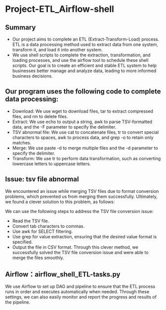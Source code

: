 # Project-ETL_Airflow-shell
## Summary
* Our project aims to complete an ETL (Extract-Transform-Load) process. ETL is a data processing method used to extract data from one system, transform it, and load it into another system. 
* We use shell scripts to complete the extraction, transformation, and loading processes, and use the airflow tool to schedule these shell scripts. Our goal is to create an efficient and stable ETL system to help businesses better manage and analyze data, leading to more informed business decisions.

## Our program uses the following code to complete data processing:
* Download: We use wget to download files, tar to extract compressed files, and rm to delete files.
* Extract: We use echo to output a string, awk to parse TSV-formatted data, and the -F parameter to specify the delimiter.
* TSV abnormal file: We use cat to concatenate files, tr to convert special characters to spaces, awk to process data, and grep -o to retain only matches.
* Merge: We use paste -d to merge multiple files and the -d parameter to specify the delimiter.
* Transform: We use tr to perform data transformation, such as converting lowercase letters to uppercase letters.


## Issue: tsv file abnormal
We encountered an issue while merging TSV files due to format conversion problems, which prevented us from merging them successfully. Ultimately, we found a clever solution to this problem, as follows:

We can use the following steps to address the TSV file conversion issue:

* Read the TSV file.
* Convert tab characters to commas.
* Use awk for SELECT filtering.
* Use grep for value extraction, ensuring that the desired value format is specified.
* Output the file in CSV format.
Through this clever method, we successfully solved the TSV file conversion issue and were able to merge the files smoothly.

## Airflow：airflow_shell_ETL-tasks.py
We use Airflow to set up DAG and pipeline to ensure that the ETL process runs in order and executes automatically when needed. Through these settings, we can also easily monitor and report the progress and results of the pipeline.
